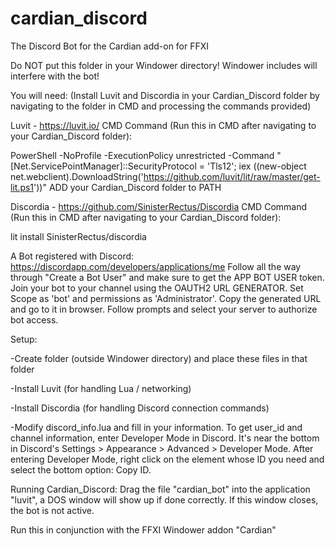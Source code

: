 # cardian_discord
The Discord Bot for the Cardian add-on for FFXI

Do NOT put this folder in your Windower directory!  Windower includes will interfere with the bot!

You will need:
(Install Luvit and Discordia in your Cardian_Discord folder by navigating to the folder in CMD and processing the commands provided)

Luvit - https://luvit.io/
CMD Command (Run this in CMD after navigating to your Cardian_Discord folder): 

PowerShell -NoProfile -ExecutionPolicy unrestricted -Command "[Net.ServicePointManager]::SecurityProtocol = 'Tls12'; iex ((new-object net.webclient).DownloadString('https://github.com/luvit/lit/raw/master/get-lit.ps1'))"
ADD your Cardian_Discord folder to PATH

Discordia - https://github.com/SinisterRectus/Discordia
CMD Command (Run this in CMD after navigating to your Cardian_Discord folder):

lit install SinisterRectus/discordia

A Bot registered with Discord:
https://discordapp.com/developers/applications/me
Follow all the way through "Create a Bot User" and make sure to get the APP BOT USER token.
Join your bot to your channel using the OAUTH2 URL GENERATOR. Set Scope as 'bot' and permissions as 'Administrator'. Copy the generated URL and go to it in browser. Follow prompts and select your server to authorize bot access.

Setup:

-Create folder (outside Windower directory) and place these files in that folder

-Install Luvit (for handling Lua / networking)

-Install Discordia (for handling Discord connection commands)

-Modify discord_info.lua and fill in your information.  To get user_id and channel information, enter Developer Mode in Discord.  It's near the bottom in Discord's Settings > Appearance > Advanced > Developer Mode.  After entering Developer Mode, right click on the element whose ID you need and select the bottom option: Copy ID.

Running Cardian_Discord:
Drag the file "cardian_bot" into the application "luvit", a DOS window will show up if done correctly.  If this window closes, the bot is not active.

Run this in conjunction with the FFXI Windower addon "Cardian"
